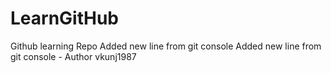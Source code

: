 # LearnGitHub
Github learning Repo
Added new line from git console
Added new line from git console - Author vkunj1987
